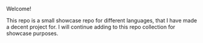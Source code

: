 Welcome!

This repo is a small showcase repo for different languages, that I have made a decent project for.
I will continue adding to this repo collection for showcase purposes.
